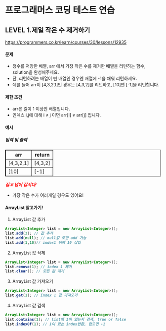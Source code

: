 # 프로그래머스 코딩 테스트 연습 
## LEVEL 1.제일 작은 수 제거하기
https://programmers.co.kr/learn/courses/30/lessons/12935


#### 문제
- 정수를 저장한 배열, arr 에서 가장 작은 수를 제거한 배열을 리턴하는 함수, solution을 완성해주세요.
- 단, 리턴하려는 배열이 빈 배열인 경우엔 배열에 -1을 채워 리턴하세요.
- 예를 들어 arr이 [4,3,2,1]인 경우는 [4,3,2]를 리턴하고, [10]면 [-1]을 리턴합니다.

#### 제한 조건
- arr은 길이 1 이상인 배열입니다.
- 인덱스 i,j에 대해 i ≠ j 이면 arr[i] ≠ arr[j] 입니다.

#### 예시
##### 입력 및 출력
|arr|return|
|----|----|
|[4,3,2,1]|[4,3,2]|
|[10]|[-1]|



<span>*집고 넘어 갑시다!*</span></br>
- 가장 작은 수가 여러개일 경우도 있어요!

#### ArrayList 알고가기!
1. ArrayList 값 추가
```java
ArrayList<Integer> list = new ArrayList<Integer>();
list.add(3); // 값 추가
list.add(null); // null값 또한 add 가능
list.add(1,10)// index1 뒤에 10 삽입
```

2. ArrayList 값 삭제
```java
ArrayList<Integer> list = new ArrayList<Integer>();
list.remove(1); // index 1 제거
list.clear(); // 모든 값 제거
```

3. ArrayList 값 가져오기
```java
ArrayList<Integer> list = new ArrayList<Integer>();
list.get(1); // index 1 값 가져오기
```

4. ArrayList 값 검색
```java
ArrayList<Integer> list = new ArrayList<Integer>();
list.contains(1); // list에 1이 있는지 검색, true or false
list.indexOf(1); // 1이 있는 index반환, 없으면 -1
```


<style type="text/css">
span{
	color:red;
	font-weight:bold;
}

table, td, th {
        border:0.5px solid black;
}
</style>
